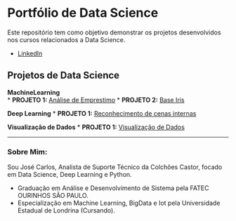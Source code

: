 # Portfólio de Data Science

Este repositório tem como objetivo demonstrar os projetos desenvolvidos nos cursos relacionados a Data Science.

* [LinkedIn](https://www.linkedin.com/in/jos%C3%A9-c-a6ab04100/)

## Projetos de Data Science

   **MachineLearning**   
        * **PROJETO 1:**  [Análise de Emprestimo](https://github.com/JoseCaarlos/Projetos-de-curso-de-Data-Science/tree/master/Machine%20Learning/An%C3%A1lise%20Emprestimo)
        * **PROJETO 2:**  [Base Iris](https://github.com/JoseCaarlos/Projetos-de-curso-de-Data-Science/tree/master/Machine%20Learning/Base%20Iris)

   **Deep Learning**
        * **PROJETO 1:**  [Reconhecimento de cenas internas](https://github.com/JoseCaarlos/Projetos-de-curso-de-Data-Science/tree/master/DeepLearning/Reconhecimento%20de%20cenas%20internas)	   	    
	
   **Visualização de Dados**
	      * **PROJETO 1:**  [Visualização de Dados](https://github.com/JoseCaarlos/Projetos-de-curso-de-Data-Science/tree/master/Visualiza%C3%A7%C3%A3o%20de%20Dados)

---

### Sobre Mim:

Sou José Carlos, Analista de Suporte Técnico da Colchões Castor, focado em Data Science, Deep Learning e Python.

* Graduação em Análise e Desenvolvimento de Sistema pela FATEC OURINHOS SÃO PAULO.
* Especialização em Machine Learning, BigData e Iot pela Universidade Estadual de Londrina (Cursando).
